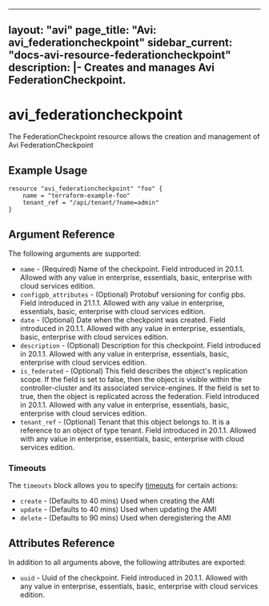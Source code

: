 <!--
    Copyright 2021 VMware, Inc.
    SPDX-License-Identifier: Mozilla Public License 2.0
-->
---
layout: "avi"
page_title: "Avi: avi_federationcheckpoint"
sidebar_current: "docs-avi-resource-federationcheckpoint"
description: |-
  Creates and manages Avi FederationCheckpoint.
---

# avi_federationcheckpoint

The FederationCheckpoint resource allows the creation and management of Avi FederationCheckpoint

## Example Usage

```hcl
resource "avi_federationcheckpoint" "foo" {
    name = "terraform-example-foo"
    tenant_ref = "/api/tenant/?name=admin"
}
```

## Argument Reference

The following arguments are supported:

* `name` - (Required) Name of the checkpoint. Field introduced in 20.1.1. Allowed with any value in enterprise, essentials, basic, enterprise with cloud services edition.
* `configpb_attributes` - (Optional) Protobuf versioning for config pbs. Field introduced in 21.1.1. Allowed with any value in enterprise, essentials, basic, enterprise with cloud services edition.
* `date` - (Optional) Date when the checkpoint was created. Field introduced in 20.1.1. Allowed with any value in enterprise, essentials, basic, enterprise with cloud services edition.
* `description` - (Optional) Description for this checkpoint. Field introduced in 20.1.1. Allowed with any value in enterprise, essentials, basic, enterprise with cloud services edition.
* `is_federated` - (Optional) This field describes the object's replication scope. If the field is set to false, then the object is visible within the controller-cluster and its associated service-engines. If the field is set to true, then the object is replicated across the federation. Field introduced in 20.1.1. Allowed with any value in enterprise, essentials, basic, enterprise with cloud services edition.
* `tenant_ref` - (Optional) Tenant that this object belongs to. It is a reference to an object of type tenant. Field introduced in 20.1.1. Allowed with any value in enterprise, essentials, basic, enterprise with cloud services edition.


### Timeouts

The `timeouts` block allows you to specify [timeouts](https://www.terraform.io/docs/configuration/resources.html#timeouts) for certain actions:

* `create` - (Defaults to 40 mins) Used when creating the AMI
* `update` - (Defaults to 40 mins) Used when updating the AMI
* `delete` - (Defaults to 90 mins) Used when deregistering the AMI

## Attributes Reference

In addition to all arguments above, the following attributes are exported:

* `uuid` -  Uuid of the checkpoint. Field introduced in 20.1.1. Allowed with any value in enterprise, essentials, basic, enterprise with cloud services edition.

